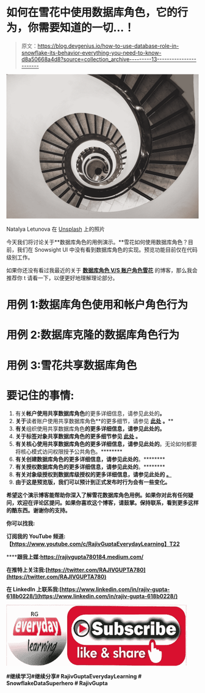 # 如何在雪花中使用数据库角色，它的行为，你需要知道的一切…！

> 原文：<https://blog.devgenius.io/how-to-use-database-role-in-snowflake-its-behavior-everything-you-need-to-know-d8a50668a4d8?source=collection_archive---------13----------------------->

![](img/47f0a47bb32241f8cd144d5c5b03a287.png)

Natalya Letunova 在 [Unsplash](https://unsplash.com?utm_source=medium&utm_medium=referral) 上的照片

今天我们将讨论关于**数据库角色的用例演示。**雪花如何使用数据库角色？目前，我们在 Snowsight UI 中没有看到数据库角色的实现。预览功能目前仅在代码级别工作。

如果你还没有看过我最近的关于 [**数据库角色 V/S 账户角色雪花**](https://medium.com/@rajivgupta780184/database-role-v-s-account-role-in-snowflake-49e960b3924a?source=your_stories_page-------------------------------------) 的博客，那么我会推荐你 t 请看一下，以便更好地理解理论部分。

# 用例 1:数据库角色使用和帐户角色行为

# 用例 2:数据库克隆的数据库角色行为

# 用例 3:雪花共享数据库角色

# 要记住的事情:

1.  有关**帐户使用共享数据库角色**的更多详细信息，请参见此处的[](https://docs.snowflake.com/en/sql-reference/snowflake-db-roles.html#account-usage-schema)****。****
2.  **关于**读者账户使用共享数据库角色**的更多细节，请参见 [**此处**](https://docs.snowflake.com/en/sql-reference/snowflake-db-roles.html#reader-account-usage-schema) **。****
3.  **有关**组织使用共享数据库角色**的更多详细信息，请参见此处的[](https://docs.snowflake.com/en/sql-reference/snowflake-db-roles.html#organization-usage-schema)****。******
4.  ****关于**标签对象共享数据库角色**的更多细节参见 [**此处**](https://docs.snowflake.com/en/sql-reference/snowflake-db-roles.html#tag-objects) **。******
5.  ****有关**核心使用共享数据库角色**的更多详细信息，请参见此处的[](https://docs.snowflake.com/en/sql-reference/snowflake-db-roles.html#core-schema)****。无论如何都要将核心模式访问权限授予公共角色。********
6.  ****有关创建数据库角色的更多详细信息，请参见此处的[](https://docs.snowflake.com/en/sql-reference/sql/create-database-role.html#create-database-role)****。********
7.  ****有关授权数据库角色的更多详细信息，请参见此处的[](https://docs.snowflake.com/en/sql-reference/sql/grant-database-role.html#grant-database-role)****。********
8.  ****有关对象级授权到数据库级授权的更多详细信息，请参见此处的 [**。**](https://docs.snowflake.com/en/sql-reference/sql/grant-privilege.html#database-roles)****
9.  ****由于这是预览版，我们可以预计到正式发布时行为会有一些变化。****

****希望这个演示博客能帮助你深入了解**雪花数据库角色用例**。如果你对此有任何疑问，欢迎在评论区提问。如果你喜欢这个博客，请鼓掌。保持联系，看到更多这样的酷东西。谢谢你的支持。****

******你可以找我:******

******订阅我的 YouTube 频道:【https://www.youtube.com/c/RajivGuptaEverydayLearning】T22******

******跟我上媒:**https://rajivgupta780184.medium.com/****

******在推特上关注我:**[https://twitter.com/RAJIVGUPTA780](https://twitter.com/RAJIVGUPTA780)****

******在 LinkedIn 上联系我:**[https://www.linkedin.com/in/rajiv-gupta-618b0228/](https://www.linkedin.com/in/rajiv-gupta-618b0228/)****

****![](img/f193b0c42922eb4b58fa84cee8e00b7c.png)****

******#继续学习#继续分享# RajivGuptaEverydayLearning # SnowflakeDataSuperhero # RajivGupta******